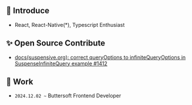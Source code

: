 ## 🔮 Introduce
- React, React-Native(*), Typescript Enthusiast

## ✨ Open Source Contribute
- [docs(suspensive.org): correct queryOptions to infiniteQueryOptions in SuspenseInfiniteQuery example #1412](https://github.com/toss/suspensive/pull/1412)

## 🚀 Work
- `2024.12.02 ~` Buttersoft Frontend Developer
